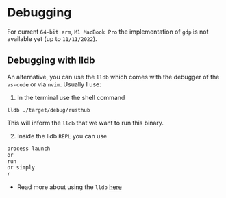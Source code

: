# Debugging

For current `64-bit arm`, `M1 MacBook Pro` the implementation of `gdp` is not
available yet (up to `11/11/2022`).

## Debugging with lldb

An alternative, you can use the `lldb` which comes with the debugger of the `vs-code` or via `nvim`. Usually I use:

1. In the terminal use the shell command
```shell
lldb ./target/debug/rusthub
```
This will inform the `lldb` that we want to run this binary.

2. Inside the lldb `REPL` you can use


```rust
process launch
or
run
or simply
r

```

- Read more about using the `lldb` [here](https://lldb.llvm.org/use/tutorial.html)







































